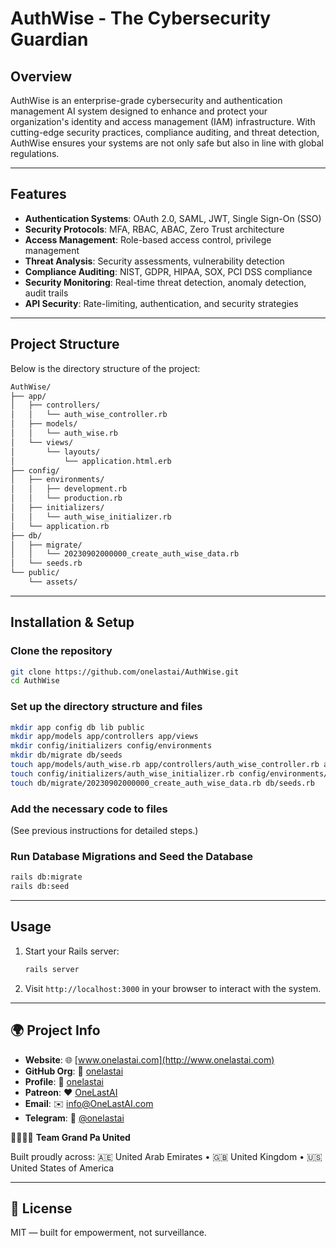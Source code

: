 # AuthWise - The Cybersecurity Guardian

## Overview

AuthWise is an enterprise-grade cybersecurity and authentication management AI system designed to enhance and protect your organization's identity and access management (IAM) infrastructure. With cutting-edge security practices, compliance auditing, and threat detection, AuthWise ensures your systems are not only safe but also in line with global regulations.

---

## Features

* **Authentication Systems**: OAuth 2.0, SAML, JWT, Single Sign-On (SSO)
* **Security Protocols**: MFA, RBAC, ABAC, Zero Trust architecture
* **Access Management**: Role-based access control, privilege management
* **Threat Analysis**: Security assessments, vulnerability detection
* **Compliance Auditing**: NIST, GDPR, HIPAA, SOX, PCI DSS compliance
* **Security Monitoring**: Real-time threat detection, anomaly detection, audit trails
* **API Security**: Rate-limiting, authentication, and security strategies

---

## Project Structure

Below is the directory structure of the project:

```bash
AuthWise/
├── app/
│   ├── controllers/
│   │   └── auth_wise_controller.rb
│   ├── models/
│   │   └── auth_wise.rb
│   └── views/
│       └── layouts/
│           └── application.html.erb
├── config/
│   ├── environments/
│   │   ├── development.rb
│   │   └── production.rb
│   ├── initializers/
│   │   └── auth_wise_initializer.rb
│   └── application.rb
├── db/
│   ├── migrate/
│   │   └── 20230902000000_create_auth_wise_data.rb
│   └── seeds.rb
└── public/
    └── assets/
```

---

## Installation & Setup

### Clone the repository

```bash
git clone https://github.com/onelastai/AuthWise.git
cd AuthWise
```

### Set up the directory structure and files

```bash
mkdir app config db lib public
mkdir app/models app/controllers app/views
mkdir config/initializers config/environments
mkdir db/migrate db/seeds
touch app/models/auth_wise.rb app/controllers/auth_wise_controller.rb app/views/layouts/application.html.erb
touch config/initializers/auth_wise_initializer.rb config/environments/development.rb config/environments/production.rb
touch db/migrate/20230902000000_create_auth_wise_data.rb db/seeds.rb
```

### Add the necessary code to files

(See previous instructions for detailed steps.)

### Run Database Migrations and Seed the Database

```bash
rails db:migrate
rails db:seed
```

---

## Usage

1. Start your Rails server:

   ```bash
   rails server
   ```
2. Visit `http://localhost:3000` in your browser to interact with the system.

---

## 🌍 Project Info

* **Website**: 🌐 [www.onelastai.com](http://www.onelastai.com)
* **GitHub Org**: 👑 [onelastai](https://github.com/onelastai)
* **Profile**: 👤 [onelastai](https://github.com/onelastai)
* **Patreon**: ❤️ [OneLastAI](https://www.patreon.com/onelastai)
* **Email**: ✉️ [info@OneLastAI.com](mailto:info@OneLastAI.com)
* **Telegram**: 💬 [@onelastai](https://t.me/onelastai)

👨‍👨‍👧‍👦 **Team Grand Pa United**

Built proudly across:
🇦🇪 United Arab Emirates • 🇬🇧 United Kingdom • 🇺🇸 United States of America

---

## 📜 License

MIT — built for empowerment, not surveillance.

